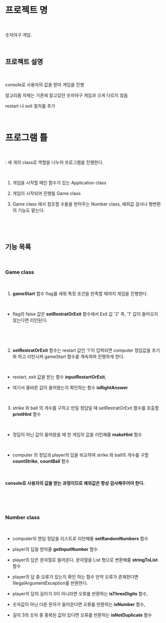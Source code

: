 # 프로젝트 명

​

숫자야구 게임.

​

## 프로젝트 설명

​

console로 사용자의 값을 받아 게임을 진행

알고리즘 자체는 기존에 알고있던 숫자야구 게임과 크게 다르지 않음

restart 나 exit 절차를 추가

​

# 프로그램 틀

​

: 세 개의 class로 역할을 나누어 프로그램을 진행한다.

​

1. 게임을 시작할 메인 함수가 있는 Application class

 

2. 게임이 시작되어 진행될 Game class

  

3. Game class 에서 참조할 수들을 받아주는 Number class, 예외값 검사나 형변환의 기능도 맡는다.

​

​

## 기능 목록

​

### Game class

​

1. **gameStart** 함수 flag를 세워 특정 조건을 만족할 때까지 게임을 진행한다.

​

- flag의 false 값은 **setRestratOrExit** 함수에서 Exit 값 '2' 즉, '1' 값이 들어오지 않는다면 리턴된다.

​

​

2. **setRestratOrExit** 함수는 restart 값인 '1'이 입력되면 computer 정답값을 초기화 하고 리턴시켜 gameStart 함수를 계속하여 진행하게 한다.

​

- restart, exit 값을 받는 함수 **inputRestartOrExit**,

  

- 여기서 올바른 값이 들어왔는지 확인하는 함수 **isRightAnswer**

​

3. strike 와 ball 의 개수를 구하고 만일 정답일 때 setRestratOrExit 함수를 호출할 **printHint** 함수

​

- 정답이 아닌 값이 들어왔을 때 한 게임의 값을 리턴해줄 **makeHint** 함수

​

- computer 의 정답과 player의 답을 비교하여 strike 와 ball의 개수를 구할 **countStrike**, **countBall** 함수

​

#### console로 사용자의 값을 받는 과정이므로 예외값은 항상 검사해주어야 한다.

​

​

### Number class

​

- computer의 랜덤 정답을 리스트로 리턴해줄 **setRandomNumbers** 함수

  

- player의 답을 받아줄 **getInputNumber** 함수

  

- player의 답은 문자열로 들어온다. 문자열을 List 형으로 변환해줄 **stringToList** 함수

  

- player의 답 중 오류가 있는지 확인 하는 함수 만약 오류가 존재한다면 IllegalArgumentException를 반환한다.

  

- player의 답의 길이가 3이 아니라면 오류를 반환하는 **isThreeDigits** 함수,

  

- 숫자값이 아닌 다른 문자가 들어온다면 오류를 반환하는 **isNumber** 함수,

  

- 길이 3의 숫자 중 중복된 값이 있다면 오류를 반환하는 **isNotDuplicate** 함수
